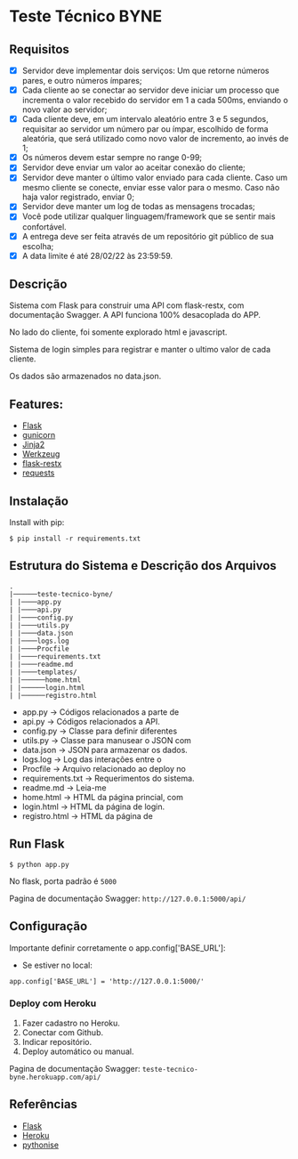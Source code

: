 #  Teste Técnico BYNE
## Requisitos
- [x] Servidor deve implementar dois serviços: Um que retorne números pares, e outro números ímpares;
- [x] Cada cliente ao se conectar ao servidor deve iniciar um processo que incrementa o valor recebido do servidor em 1 a cada 500ms, enviando o novo valor ao servidor;
- [x] Cada cliente deve, em um intervalo aleatório entre 3 e 5 segundos, requisitar ao servidor um número par ou ímpar, escolhido de forma aleatória, que será utilizado como novo valor de incremento, ao invés de 1;
- [x] Os números devem estar sempre no range 0-99;
- [x] Servidor deve enviar um valor ao aceitar conexão do cliente;
- [x] Servidor deve manter o último valor enviado para cada cliente. Caso um mesmo cliente se conecte, enviar esse valor para o mesmo. Caso não haja valor registrado, enviar 0;
- [x] Servidor deve manter um log de todas as mensagens trocadas;
- [x] Você pode utilizar qualquer linguagem/framework que se sentir mais confortável.
- [x] A entrega deve ser feita através de um repositório git público de sua escolha;
- [x] A data limite é até 28/02/22 às 23:59:59.

## Descrição

Sistema com Flask para construir uma API com flask-restx, com documentação Swagger. A API funciona 100% desacoplada do APP.

No lado do cliente, foi somente explorado html e javascript.

Sistema de login simples para registrar e manter o ultimo valor de cada cliente.

Os dados são armazenados no data.json.

## Features:

- [Flask](https://flask.palletsprojects.com/en/2.0.x/)
- [gunicorn](https://gunicorn.org)
- [Jinja2](https://jinja.palletsprojects.com/en/3.0.x/)
- [Werkzeug](https://werkzeug.palletsprojects.com/en/2.0.x/)
- [flask-restx](https://flask-restx.readthedocs.io/en/latest/)
- [requests](https://docs.python-requests.org/en/latest/)

## Instalação

Install with pip:

```
$ pip install -r requirements.txt
```

## Estrutura do Sistema e Descrição dos Arquivos
```
.
|──────teste-tecnico-byne/
| |────app.py
| |────api.py
| |────config.py
| |────utils.py
| |────data.json
| |────logs.log
| |────Procfile
| |────requirements.txt
| |────readme.md
| |────templates/
| |──────home.html
| |──────login.html
| |──────registro.html
```

- app.py -> Códigos relacionados a parte de 
- api.py -> Códigos relacionados a API.
- config.py -> Classe para definir diferentes 
- utils.py -> Classe para manusear o JSON com 
- data.json -> JSON para armazenar os dados.
- logs.log -> Log das interações entre o 
- Procfile -> Arquivo relacionado ao deploy no 
- requirements.txt -> Requerimentos do sistema.
- readme.md -> Leia-me
- home.html -> HTML da página princial, com 
- login.html -> HTML da página de login.
- registro.html -> HTML da página de 

## Run Flask
```
$ python app.py
```

No flask, porta padrão é `5000`

Pagina de documentação Swagger:  `http://127.0.0.1:5000/api/`

## Configuração

Importante definir corretamente o app.config['BASE_URL']:
- Se estiver no local: 
```
app.config['BASE_URL'] = 'http://127.0.0.1:5000/'
```

### Deploy com Heroku

1. Fazer cadastro no Heroku.
2. Conectar com Github.
3. Indicar repositório.
4. Deploy automático ou manual.

Pagina de documentação Swagger:  `teste-tecnico-byne.herokuapp.com/api/`

## Referências

- [Flask](http://flask.pocoo.org/)
- [Heroku](https://devcenter.heroku.com/articles/getting-started-with-python)
- [pythonise](https://pythonise.com/series/learning-flask/your-first-flask-app)